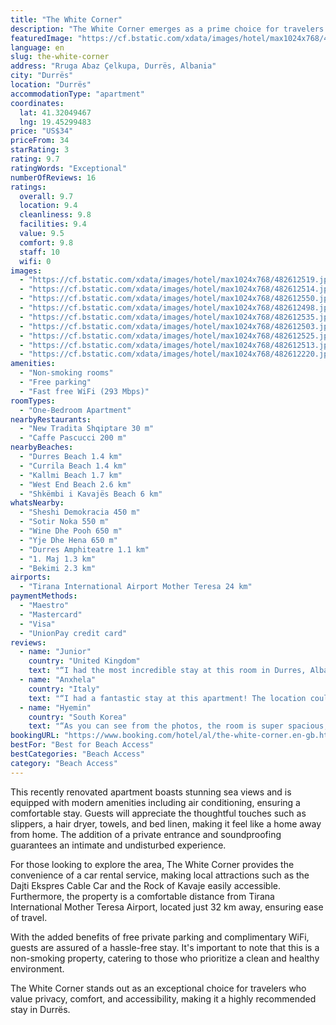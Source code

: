 ```yaml
---
title: "The White Corner"
description: "The White Corner emerges as a prime choice for travelers seeking comfort and convenience in Durrës."
featuredImage: "https://cf.bstatic.com/xdata/images/hotel/max1024x768/482612519.jpg?k=54a9b9fa9b02c6a83bb5736df5b9fe8a7cbf6a982b399388e343067180aafb7a&o=&hp=1"
language: en
slug: the-white-corner
address: "Rruga Abaz Çelkupa, Durrës, Albania"
city: "Durrës"
location: "Durrës"
accommodationType: "apartment"
coordinates:
  lat: 41.32049467
  lng: 19.45299483
price: "US$34"
priceFrom: 34
starRating: 3
rating: 9.7
ratingWords: "Exceptional"
numberOfReviews: 16
ratings:
  overall: 9.7
  location: 9.4
  cleanliness: 9.8
  facilities: 9.4
  value: 9.5
  comfort: 9.8
  staff: 10
  wifi: 0
images:
  - "https://cf.bstatic.com/xdata/images/hotel/max1024x768/482612519.jpg?k=54a9b9fa9b02c6a83bb5736df5b9fe8a7cbf6a982b399388e343067180aafb7a&o=&hp=1"
  - "https://cf.bstatic.com/xdata/images/hotel/max1024x768/482612514.jpg?k=c86d8cb92f97d6c9582160d6caabf82b04793b28a3969c14fc635228154a040c&o=&hp=1"
  - "https://cf.bstatic.com/xdata/images/hotel/max1024x768/482612550.jpg?k=457a9350c74e4b65dae875dcadafc5921cffd4aef34dcc522ffa73a75e1e3bc3&o=&hp=1"
  - "https://cf.bstatic.com/xdata/images/hotel/max1024x768/482612498.jpg?k=ee8cda598e04a67c3e5d2f7af15d235f3312be2614d741dfc95af328ada5818a&o=&hp=1"
  - "https://cf.bstatic.com/xdata/images/hotel/max1024x768/482612535.jpg?k=fc53b691ffc2c6d5ba91421482b745554f3c65d3ca3e0e783851a93f339e6604&o=&hp=1"
  - "https://cf.bstatic.com/xdata/images/hotel/max1024x768/482612503.jpg?k=91fc19845501110e7bc5fc121aed96293646997fc1001cafd241723e0609681b&o=&hp=1"
  - "https://cf.bstatic.com/xdata/images/hotel/max1024x768/482612525.jpg?k=170f8970b83e67d16de091d14909e410cd85e338053de7940230c105799013ad&o=&hp=1"
  - "https://cf.bstatic.com/xdata/images/hotel/max1024x768/482612513.jpg?k=cc9da8a36da885e4fb77d71ca0085f1f67ead0a40954e05f64f84295fb2adc38&o=&hp=1"
  - "https://cf.bstatic.com/xdata/images/hotel/max1024x768/482612220.jpg?k=f174970ecca1868d73443cda1cfd6b73ab58c67e1a392e70e442e689d4b0118a&o=&hp=1"
amenities:
  - "Non-smoking rooms"
  - "Free parking"
  - "Fast free WiFi (293 Mbps)"
roomTypes:
  - "One-Bedroom Apartment"
nearbyRestaurants:
  - "New Tradita Shqiptare 30 m"
  - "Caffe Pascucci 200 m"
nearbyBeaches:
  - "Durres Beach 1.4 km"
  - "Currila Beach 1.4 km"
  - "Kallmi Beach 1.7 km"
  - "West End Beach 2.6 km"
  - "Shkëmbi i Kavajës Beach 6 km"
whatsNearby:
  - "Sheshi Demokracia 450 m"
  - "Sotir Noka 550 m"
  - "Wine Dhe Pooh 650 m"
  - "Yje Dhe Hena 650 m"
  - "Durres Amphiteatre 1.1 km"
  - "1. Maj 1.3 km"
  - "Bekimi 2.3 km"
airports:
  - "Tirana International Airport Mother Teresa 24 km"
paymentMethods:
  - "Maestro"
  - "Mastercard"
  - "Visa"
  - "UnionPay credit card"
reviews:
  - name: "Junior"
    country: "United Kingdom"
    text: "“I had the most incredible stay at this room in Durres, Albania. From the moment I stepped in, I was blown away by the stunning view from the balcony overlooking the port. The room's modern design added a touch of elegance, and the private toilet...”"
  - name: "Anxhela"
    country: "Italy"
    text: "“I had a fantastic stay at this apartment! The location couldn't have been better, being centrally located near the bus station and the main grocery market of the city. The neighborhood was bustling with shops and restaurants, and having a huge...”"
  - name: "Hyemin"
    country: "South Korea"
    text: "“As you can see from the photos, the room is super spacious, clean and well-equipped. Also this room is located very close to the bus terminal, so it's good for travellers who move by bus. There's a big supermarket, SPAR, at the same building so...”"
bookingURL: "https://www.booking.com/hotel/al/the-white-corner.en-gb.html?aid=8035640"
bestFor: "Best for Beach Access"
bestCategories: "Beach Access"
category: "Beach Access"
---
```


This recently renovated apartment boasts stunning sea views and is equipped with modern amenities including air conditioning, ensuring a comfortable stay. Guests will appreciate the thoughtful touches such as slippers, a hair dryer, towels, and bed linen, making it feel like a home away from home. The addition of a private entrance and soundproofing guarantees an intimate and undisturbed experience.

For those looking to explore the area, The White Corner provides the convenience of a car rental service, making local attractions such as the Dajti Ekspres Cable Car and the Rock of Kavaje easily accessible. Furthermore, the property is a comfortable distance from Tirana International Mother Teresa Airport, located just 32 km away, ensuring ease of travel.

With the added benefits of free private parking and complimentary WiFi, guests are assured of a hassle-free stay. It's important to note that this is a non-smoking property, catering to those who prioritize a clean and healthy environment.

The White Corner stands out as an exceptional choice for travelers who value privacy, comfort, and accessibility, making it a highly recommended stay in Durrës.